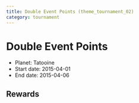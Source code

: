 ```yaml
---
title: Double Event Points (theme_tournament_02)
category: tournament
---
```

# Double Event Points

  * Planet: Tatooine
  * Start date: 2015-04-01
  * End date: 2015-04-06

## Rewards

